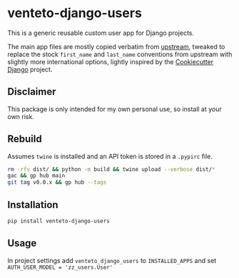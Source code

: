 # venteto-django-users
This is a generic reusable custom user app for Django projects.

The main app files are mostly copied verbatim from [upstream](https://github.com/django/django/tree/main/django/contrib/auth), tweaked to replace the stock `first_name` and `last_name` conventions from upstream with slightly more international options, lightly inspired by the [Cookiecutter Django](https://github.com/cookiecutter/cookiecutter-django/blob/master/{{cookiecutter.project_slug}}/{{cookiecutter.project_slug}}/users/models.py#L27) project.

## Disclaimer
This package is only intended for my own personal use, so install at your own risk.

## Rebuild
Assumes `twine` is installed and an API token is stored in a `.pypirc` file.

```bash
rm -rfv dist/ && python -m build && twine upload --verbose dist/* 
gac && gp hub main
git tag v0.0.x && gp hub --tags
```

## Installation
```bash
pip install venteto-django-users
```

## Usage
In project settings add `venteto_django_users` to `INSTALLED_APPS` and set `AUTH_USER_MODEL = 'zz_users.User'`
